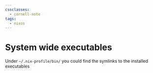 ```yaml
---
cssclasses:
  - cornell-note
tags:
  - nixos
---
```


# System wide executables

Under `~/.nix-profile/bin/` you could find the symlinks to the installed executables